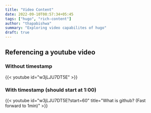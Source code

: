 ```yaml
---
title: "Video Content"
date: 2022-09-10T08:57:34+05:45
tags: ["hugo", "rich-content"]
author: "thapabishwa"
summary: "Exploring video capabilites of hugo"
draft: true
---
```


## Referencing a youtube video
### Without timestamp
{{< youtube id="w3jLJU7DT5E" >}}

### With timestamp (should start at 1:00)
{{< youtube id="w3jLJU7DT5E?start=60" title="What is github? (Fast forward to 1min)" >}}

